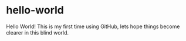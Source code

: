 # hello-world

Hello World! This is my first time using GitHub, lets hope things become clearer in this blind world.
